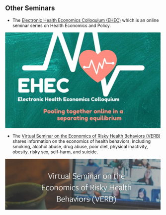 ## Other Seminars

- The [Electronic Health Economics Colloquium (EHEC)](https://www.ehealthecon.org) which is an online seminar series on Health Economics and Policy.

<img src="ehec_banner.jpg" width="500"/>

- The [Virtual Seminar on the Economics of Risky Health Behaviors (VERB)](https://www.human.cornell.edu/pam/research/hehbad/worldseminars) shares information on the economics of health behaviors, including smoking, alcohol abuse, drug abuse, poor diet, physical inactivity, obesity, risky sex, self-harm, and suicide.

<img src="hbehavior2.jpg" width="500"/>
